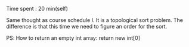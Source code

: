 Time spent : 20 min(self)

Same thought as course schedule I. It is a topological sort problem. The difference is that this time we need to figure an order for the sort.



PS: How to return an empty int array:  return new int[0]